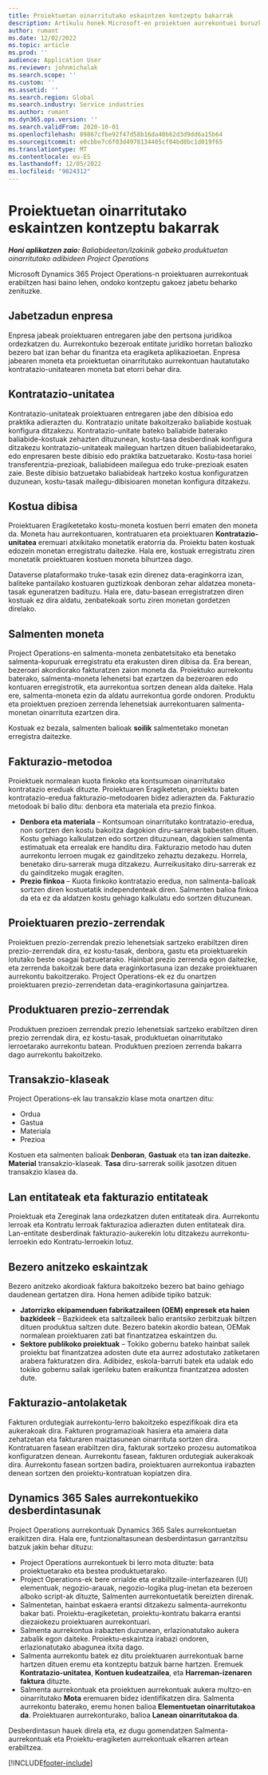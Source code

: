 ```yaml
---
title: Proiektuetan oinarritutako eskaintzen kontzeptu bakarrak
description: Artikulu honek Microsoft-en proiektuen aurrekontuei buruzko informazioa eskaintzen du Dynamics 365 Project Operations.
author: rumant
ms.date: 12/02/2022
ms.topic: article
ms.prod: ''
audience: Application User
ms.reviewer: johnmichalak
ms.search.scope: ''
ms.custom: ''
ms.assetid: ''
ms.search.region: Global
ms.search.industry: Service industries
ms.author: rumant
ms.dyn365.ops.version: ''
ms.search.validFrom: 2020-10-01
ms.openlocfilehash: 89867cfbe92f47d58b16da40b62d3d9dd6a15b64
ms.sourcegitcommit: e0cbbe7c6f03d4978134405cf04bd8bc1d019f65
ms.translationtype: MT
ms.contentlocale: eu-ES
ms.lasthandoff: 12/05/2022
ms.locfileid: "9824312"
---
```

# <a name="concepts-unique-to-project-based-quotes"></a>Proiektuetan oinarritutako eskaintzen kontzeptu bakarrak

_**Honi aplikatzen zaio:** Baliabideetan/Izakinik gabeko produktuetan oinarritutako adibideen Project Operations_

Microsoft Dynamics 365 Project Operations-n proiektuaren aurrekontuak erabiltzen hasi baino lehen, ondoko kontzeptu gakoez jabetu beharko zenituzke.

## <a name="owning-company"></a>Jabetzadun enpresa

Enpresa jabeak proiektuaren entregaren jabe den pertsona juridikoa ordezkatzen du. Aurrekontuko bezeroak entitate juridiko horretan baliozko bezero bat izan behar du finantza eta eragiketa aplikazioetan. Enpresa jabearen moneta eta proiektuetan oinarritutako aurrekontuan hautatutako kontratazio-unitatearen moneta bat etorri behar dira.

## <a name="contracting-unit"></a>Kontratazio-unitatea

Kontratazio-unitateak proiektuaren entregaren jabe den dibisioa edo praktika adierazten du. Kontratazio unitate bakoitzerako baliabide kostuak konfigura ditzakezu. Kontratazio-unitate bateko baliabide baterako baliabide-kostuak zehazten dituzunean, kostu-tasa desberdinak konfigura ditzakezu kontratazio-unitateak maileguan hartzen dituen baliabideetarako, edo enpresaren beste dibisio edo praktika batzuetarako. Kostu-tasa horiei transferentzia-prezioak, baliabideen mailegua edo truke-prezioak esaten zaie. Beste dibisio batzuetako baliabideak hartzeko kostua konfiguratzen duzunean, kostu-tasak mailegu-dibisioaren monetan konfigura ditzakezu.

## <a name="cost-currency"></a>Kostua dibisa

Proiektuaren Eragiketetako kostu-moneta kostuen berri ematen den moneta da. Moneta hau aurrekontuaren, kontratuaren eta proiektuaren **Kontratazio-unitatea** eremuari atxikitako monetatik eratorria da. Proiektu baten kostuak edozein monetan erregistratu daitezke. Hala ere, kostuak erregistratu ziren monetatik proiektuaren kostuen moneta bihurtzea dago.

 Dataverse plataformako truke-tasak ezin direnez data-eraginkorra izan, baliteke pantailako kostuaren guztizkoak denboran zehar aldatzea moneta-tasak eguneratzen badituzu. Hala ere, datu-basean erregistratzen diren kostuak ez dira aldatu, zenbatekoak sortu ziren monetan gordetzen direlako.

## <a name="sales-currency"></a>Salmenten moneta

Project Operations-en salmenta-moneta zenbatetsitako eta benetako salmenta-kopuruak erregistratu eta erakusten diren dibisa da. Era berean, bezeroari akordiorako fakturatzen zaion moneta da. Proiektuko aurrekontu baterako, salmenta-moneta lehenetsi bat ezartzen da bezeroaren edo kontuaren erregistrotik, eta aurrekontua sortzen denean alda daiteke. Hala ere, salmenta-moneta ezin da aldatu aurrekontua gorde ondoren. Produktu eta proiektuen prezioen zerrenda lehenetsiak aurrekontuaren salmenta-monetan oinarrituta ezartzen dira.

Kostuak ez bezala, salmenten balioak **soilik** salmentetako monetan erregistra daitezke.

## <a name="billing-method"></a>Fakturazio-metodoa

Proiektuek normalean kuota finkoko eta kontsumoan oinarritutako kontratazio ereduak dituzte. Proiektuaren Eragiketetan, proiektu baten kontratazio-eredua fakturazio-metodoaren bidez adierazten da. Fakturazio metodoak bi balio ditu: denbora eta materiala eta prezio finkoa.

- **Denbora eta materiala** – Kontsumoan oinarritutako kontratazio-eredua, non sortzen den kostu bakoitza dagokion diru-sarrerak babesten dituen. Kostu gehiago kalkulatzen edo sortzen dituzunean, dagokien salmenta estimatuak eta errealak ere handitu dira. Fakturazio metodo hau duten aurrekontu lerroen mugak ez gainditzeko zehaztu dezakezu. Horrela, benetako diru-sarrerak muga ditzakezu. Aurreikusitako diru-sarrerak ez du gainditzeko mugak eragiten.
- **Prezio finkoa** – Kuota finkoko kontratazio eredua, non salmenta-balioak sortzen diren kostuetatik independenteak diren. Salmenten balioa finkoa da eta ez da aldatzen kostu gehiago kalkulatu edo sortzen dituzunean.

## <a name="project-price-lists"></a>Proiektuaren prezio-zerrendak

Proiektuen prezio-zerrendak prezio lehenetsiak sartzeko erabiltzen diren prezio-zerrendak dira, ez kostu-tasak, denbora, gastu eta proiektuarekin lotutako beste osagai batzuetarako. Hainbat prezio zerrenda egon daitezke, eta zerrenda bakoitzak bere data eraginkortasuna izan dezake proiektuaren aurrekontu bakoitzerako. Project Operations-ek ez du onartzen proiektuaren prezio-zerrendetan data-eraginkortasuna gainjartzea.

## <a name="product-price-lists"></a>Produktuaren prezio-zerrendak

Produktuen prezioen zerrendak prezio lehenetsiak sartzeko erabiltzen diren prezio zerrendak dira, ez kostu-tasak, produktuetan oinarritutako lerroetarako aurrekontu batean. Produktuen prezioen zerrenda bakarra dago aurrekontu bakoitzeko.

## <a name="transaction-classes"></a>Transakzio-klaseak

Project Operations-ek lau transakzio klase mota onartzen ditu:

- Ordua
- Gastua
- Materiala
- Prezioa

Kostuen eta salmenten balioak **Denboran**, **Gastuak** eta **tan izan daitezke. Material** transakzio-klaseak. **Tasa** diru-sarrerak soilik jasotzen dituen transakzio klasea da.

## <a name="work-entities-and-billing-entities"></a>Lan entitateak eta fakturazio entitateak

Proiektuak eta Zereginak lana ordezkatzen duten entitateak dira. Aurrekontu lerroak eta Kontratu lerroak fakturazioa adierazten duten entitateak dira. Lan-entitate desberdinak fakturazio-aukerekin lotu ditzakezu aurrekontu-lerroekin edo Kontratu-lerroekin lotuz.

## <a name="multi-customer-deals"></a>Bezero anitzeko eskaintzak

Bezero anitzeko akordioak faktura bakoitzeko bezero bat baino gehiago daudenean gertatzen dira. Hona hemen adibide tipiko batzuk:

- **Jatorrizko ekipamenduen fabrikatzaileen (OEM) enpresek eta haien bazkideek** – Bazkideek eta saltzaileek balio erantsiko zerbitzuak biltzen dituen produktua saltzen dute. Bezero batekin akordio batean, OEMak normalean proiektuaren zati bat finantzatzea eskaintzen du.
- **Sektore publikoko proiektuak** – Tokiko gobernu bateko hainbat sailek proiektu bat finantzatzea adosten dute eta aurrez adostutako zatiketaren arabera fakturatzen dira. Adibidez, eskola-barruti batek eta udalak edo tokiko gobernu sailak igerileku baten eraikuntza finantzatzea adosten dute.

## <a name="invoice-schedules"></a>Fakturazio-antolaketak

Fakturen ordutegiak aurrekontu-lerro bakoitzeko espezifikoak dira eta aukerakoak dira. Fakturen programazioak hasiera eta amaiera data zehatzetan eta fakturaren maiztasunean oinarrituta sortzen dira. Kontratuaren fasean erabiltzen dira, fakturak sortzeko prozesu automatikoa konfiguratzen denean. Aurrekontu fasean, fakturen ordutegiak aukerakoak dira. Aurrekontu fasean sortzen badira, proiektuaren aurrekontua irabazten denean sortzen den proiektu-kontratuan kopiatzen dira.

## <a name="differences-from-dynamics-365-sales-quotes"></a>Dynamics 365 Sales aurrekontuekiko desberdintasunak

Project Operations aurrekontuak Dynamics 365 Sales aurrekontuetan eraikitzen dira. Hala ere, funtzionaltasunean desberdintasun garrantzitsu batzuk jakin behar dituzu:

- Project Operations aurrekontuek bi lerro mota dituzte: bata proiektuetarako eta bestea produktuetarako.
- Project Operations-ek bere orrialde eta erabiltzaile-interfazearen (UI) elementuak, negozio-arauak, negozio-logika plug-inetan eta bezeroen alboko script-ak dituzte, Salmenten aurrekontuetatik bereizten direnak.
- Salmentetan, hainbat eskaera erantsi ditzakezu salmenta-aurrekontu bakar bati. Proiektu-eragiketetan, proiektu-kontratu bakarra erantsi diezaiokezu proiektuaren aurrekontuari.
- Salmenta aurrekontua irabazten duzunean, erlazionatutako aukera zabalik egon daiteke. Proiektu-eskaintza irabazi ondoren, erlazionatutako abagunea itxita dago.
- Salmenta aurrekontu batek ez ditu proiektuaren aurrekontuak barne hartzen dituen eremu eta kontzeptu batzuk barne hartzen. Eremuek **Kontratazio-unitatea**, **Kontuen kudeatzailea**, eta **Harreman-izenaren faktura** dituzte.
- Salmenta aurrekontuak eta proiektuen aurrekontuak aukera multzo-en oinarritutako **Mota** eremuaren bidez identifikatzen dira. Salmenta aurrekontu baterako, eremu honen balioa **Elementuetan oinarritutakoa da**. Proiektuaren aurrekonturako, balioa **Lanean oinarritutakoa da**.

Desberdintasun hauek direla eta, ez dugu gomendatzen Salmenta-aurrekontuak eta Proiektu-eragiketen aurrekontuak elkarren artean erabiltzea.

[!INCLUDE[footer-include](../includes/footer-banner.md)]
